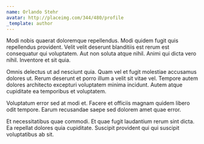 ```yaml
---
name: Orlando Stehr
avatar: http://placeimg.com/344/480/profile
_template: author
---
```

Modi nobis quaerat doloremque repellendus. Modi quidem fugit quis repellendus provident. Velit velit deserunt blanditiis est rerum est consequatur qui voluptatem. Aut non soluta atque nihil. Animi qui dicta vero nihil. Inventore et sit quia.
  
Omnis delectus ut ad nesciunt quia. Quam vel et fugit molestiae accusamus dolores ut. Rerum deserunt et porro illum a velit sit vitae vel. Tempore autem dolores architecto excepturi voluptatem minima incidunt. Autem atque cupiditate ea temporibus et voluptatem.
  
Voluptatum error sed at modi et. Facere et officiis magnam quidem libero odit tempore. Earum recusandae saepe sed dolorem amet quae error.
  
Et necessitatibus quae commodi. Et quae fugit laudantium rerum sint dicta. Ea repellat dolores quia cupiditate. Suscipit provident qui qui suscipit voluptatibus ab sit.
